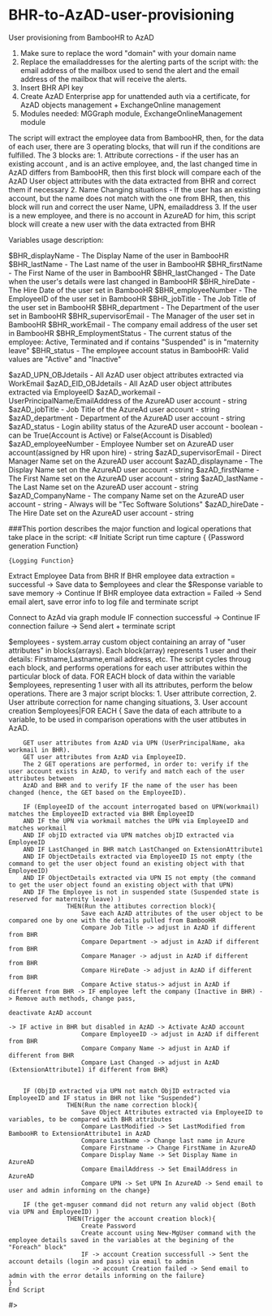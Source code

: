 # BHR-to-AzAD-user-provisioning
User provisioning from BambooHR to AzAD

1. Make sure to replace the word "domain" with your domain name
2. Replace the emailaddresses for the alerting parts of the script with: the email address of the mailbox used to send the alert and the email address of the mailbox that will receive the alerts.
3. Insert BHR API key
4. Create AzAD Enterprise app for unattended auth via a certificate, for AzAD objects management + ExchangeOnline management
5. Modules needed: MGGraph module, ExchangeOnlineManagement module

The script will extract the employee data from BambooHR, then, for the data of each user, there are 3 operating blocks, that will run if the conditions are fulfilled. The 3 blocks are:
						1. Attribute corrections - if the user has an existing account , and is an active employee, and, the last changed time in AzAD differs from BambooHR, then 
                        this first block will compare each of the AzAD User object attributes with the data extracted from BHR and correct them if necessary
						2. Name Changing situations - If the user has an existing account, but the name does not match with the one from BHR, then, this block will run and 
                        correct the user Name, UPN,	emailaddress
						3. If the user is a new employee, and there is no account in AzureAD for him, this script block will create a new user with the data extracted from BHR

Variables usage description:

$BHR_displayName - The Display Name of the user in BambooHR
$BHR_lastName - The Last name of the user in BambooHR
$BHR_firstName - The First Name of the user in BambooHR
$BHR_lastChanged - The Date when the user's details were last changed in BambooHR
$BHR_hireDate - The Hire Date of the user set in BambooHR
$BHR_employeeNumber - The EmployeeID of the user set in BambooHR
$BHR_jobTitle - The Job Title of the user set in BambooHR
$BHR_department - The Department of the user set in BambooHR
$BHR_supervisorEmail - The Manager of the user set in BambooHR
$BHR_workEmail - The company email address of the user set in BambooHR
$BHR_EmploymentStatus - The current status of the employee: Active, Terminated and if contains "Suspended" is in "maternity leave"
$BHR_status - The employee account status in BambooHR: Valid values are "Active" and "Inactive"


$azAD_UPN_OBJdetails - All AzAD user object attributes extracted via WorkEmail
$azAD_EID_OBJdetails - All AzAD user object attributes extracted via EmployeeID
$azAD_workemail - UserPrincipalName/EmailAddress of the AzureAD user account - string
$azAD_jobTitle - Job Title of the AzureAd user account - string
$azAD_department - Department of the AzureAD user account - string
$azAD_status - Login ability status of the AzureAD user account - boolean -can be True(Account is Active) or False(Account is Disabled)
$azAD_employeeNumber - Employee Number set on AzureAD user account(assigned by HR upon hire) - string
$azAD_supervisorEmail - Direct Manager Name set on the AzureAD user account
$azAD_displayname - The Display Name set on the AzureAD user account - string
$azAD_firstName - The First Name set on the AzureAD user account - string
$azAD_lastName - The Last Name set on the AzureAD user account - string
$azAD_CompanyName - The company Name set on the AzureAD user account - string - Always will be "Tec Software Solutions"
$azAD_hireDate - The Hire Date set on the AzureAD user account - string


###This portion describes the major function and logical operations that take place in the script:
<#
Initiate Script run time capture
{
	{Password generation Function}
	
	{Logging Function}
	
Extract Employee Data from BHR
	If BHR employee data extraction = successful -> Save data to $employees and clear the $Response variable to save memory -> Continue
	If BHR employee data extraction = Failed -> Send email alert, save error info to log file and terminate script

Connect to AzAd via graph module
	IF connection successful -> Continue
	IF connection failure -> Send alert + terminate script
	
$employees - system.array custom object containing an array of "user attributes" in blocks(arrays). Each block(array) represents 1 user and 
their details: Firstname,Lastname,email address, etc. The script cycles throug each block, and performs operations for each user attributes 
within the particular block of data. FOR EACH block of data within the variable $employees, representing 1 user with all its attributes, perform the below operations. There are 3 major script blocks: 1. User attribute correction, 2. User attribute correction for name changing situations, 3. User account creation
$employees|FOR EACH
	{
		Save the data of each attribute to a variable, to be used in comparison operations with the user attibutes in AzAD.
		
		GET user attributes from AzAD via UPN (UserPrincipalName, aka workmail in BHR).
		GET user attributes from AzAD via EmployeeID.
		The 2 GET operations are performed, in order to: verify if the user account exists in AzAD, to verify and match each of the user attributes between
		AzAD and BHR and to verify IF the name of the user has been changed (hence, the GET based on the EmployeeID).
		
		IF (EmployeeID of the account interrogated based on UPN(workmail) matches the EmployeeID extracted via BHR EmployeeID
		AND IF the UPN via workmail matches the UPN via EmployeeID and matches workmail
		AND IF objID extracted via UPN matches objID extracted via EmployeeID
		AND IF LastChanged in BHR match LastChanged on ExtensionAttribute1
		AND IF ObjectDetails extracted via EmployeeID IS not empty (the command to get the user object found an existing object with that EmployeeID)
		AND IF ObjectDetails extracted via UPN IS not empty (the command to get the user object found an existing object with that UPN)
		AND IF The Employee is not in suspended state (Suspended state is reserved for maternity leave) )
					THEN(Run the attibutes correction block){
						Save each AzAD attributes of the user object to be compared one by one with the details pulled from BambooHR
						Compare Job Title -> adjust in AzAD if different from BHR
						Compare Department -> adjust in AzAD if different from BHR
						Compare Manager -> adjust in AzAD if different from BHR
						Compare HireDate -> adjust in AzAD if different from BHR
						Compare Active status-> adjust in AzAD if different from BHR -> IF employee left the company (Inactive in BHR) -> Remove auth methods, change pass, 
                                                                                        deactivate AzAD account
																					 -> IF active in BHR but disabled in AzAD -> Activate AzAD account
						Compare EmployeeID -> adjust in AzAD if different from BHR
						Compare Company Name -> adjust in AzAD if different from BHR
						Compare Last Changed -> adjust in AzAD (ExtensionAttribute1) if different from BHR}
															
															
		IF (ObjID extracted via UPN not match ObjID extracted via EmployeeID and IF status in BHR not like "Suspended")
					THEN(Run the name correction block){
						Save Object Attributes extracted via EmployeeID to variables, to be compared with BHR attributes
						Compare LastModified -> Set LastModified from BambooHR to ExtensionAttribute1 in AzAD
						Compare LastName -> Change last name in Azure
						Compare Firstname -> Change FirstName in AzureAD
						Compare Display Name -> Set Display Name in AzureAD
						Compare EmailAddress -> Set EmailAddress in AzureAD
						Compare UPN -> Set UPN In AzureAD -> Send email to user and admin informing on the change}
														
		IF (the get-mguser command did not return any valid object (Both via UPN and EmployeeID) )
					THEN(Trigger the account creation block){
						Create Password
						Create account using New-MgUser command with the employee details saved in the variables at the begining of the "Foreach" block"
						IF -> account Creation successfull -> Sent the account details (login and pass) via email to admin
						   -> account Creation failed -> Send email to admin with the error details informing on the failure}
	}
	End Script
#>

